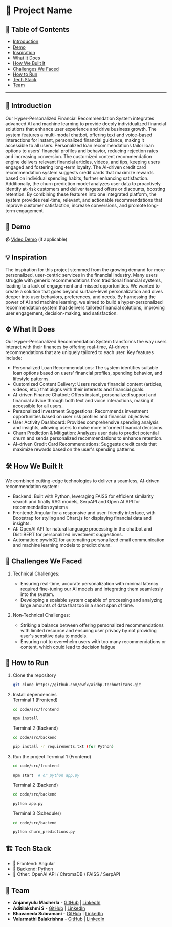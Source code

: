 # 🚀 Project Name

## 📌 Table of Contents
- [Introduction](#-introduction)
- [Demo](#-demo)
- [Inspiration](#-inspiration)
- [What It Does](#-what-it-does)
- [How We Built It](#-how-we-built-it)
- [Challenges We Faced](#-challenges-we-faced)
- [How to Run](#-how-to-run)
- [Tech Stack](#-tech-stack)
- [Team](#-team)

---

## 🎯 Introduction
Our Hyper-Personalized Financial Recommendation System integrates advanced AI and machine learning to provide deeply individualized financial solutions that enhance user experience and drive business growth. The system features a multi-modal chatbot, offering text and voice-based interactions for instant, personalized financial guidance, making it accessible to all users. Personalized loan recommendations tailor loan options to users’ financial profiles and behavior, reducing rejection rates and increasing conversion. The customized content recommendation engine delivers relevant financial articles, videos, and tips, keeping users engaged and fostering long-term loyalty. The AI-driven credit card recommendation system suggests credit cards that maximize rewards based on individual spending habits, further enhancing satisfaction. Additionally, the churn prediction model analyzes user data to proactively identify at-risk customers and deliver targeted offers or discounts, boosting retention. By combining these features into one integrated platform, the system provides real-time, relevant, and actionable recommendations that improve customer satisfaction, increase conversions, and promote long-term engagement.

## 🎥 Demo
📹 [Video Demo](https://github.com/ewfx/aidhp-technotitans/tree/main/artifacts/demo) (if applicable)  


## 💡 Inspiration
The inspiration for this project stemmed from the growing demand for more personalized, user-centric services in the financial industry. Many users struggle with generic recommendations from traditional financial systems, leading to a lack of engagement and missed opportunities. We wanted to create a solution that goes beyond surface-level personalization and dives deeper into user behaviors, preferences, and needs. By harnessing the power of AI and machine learning, we aimed to build a hyper-personalized recommendation system that delivers tailored financial solutions, improving user engagement, decision-making, and satisfaction.

## ⚙️ What It Does
Our Hyper-Personalized Recommendation System transforms the way users interact with their finances by offering real-time, AI-driven recommendations that are uniquely tailored to each user. Key features include:

- Personalized Loan Recommendations: The system identifies suitable loan options based on users' financial profiles, spending behavior, and lifestyle patterns.
- Customized Content Delivery: Users receive financial content (articles, videos, etc.) that aligns with their interests and financial goals.
- AI-driven Finance Chatbot: Offers instant, personalized support and financial advice through both text and voice interactions, making it accessible for all users.
- Personalized Investment Suggestions: Recommends investment opportunities based on user risk profiles and financial objectives.
- User Activity Dashboard: Provides comprehensive spending analysis and insights, allowing users to make more informed financial decisions.
- Churn Prediction & Mitigation: Analyzes user data to predict potential churn and sends personalized recommendations to enhance retention.
- AI-driven Credit Card Recommendations: Suggests credit cards that maximize rewards based on the user's spending patterns.

## 🛠️ How We Built It

We combined cutting-edge technologies to deliver a seamless, AI-driven recommendation system:

- Backend: Built with Python, leveraging FAISS for efficient similarity search and finally RAG models, SerpAPI and Open AI API for recommendation systems 
- Frontend: Angular for a responsive and user-friendly interface, with Bootstrap for styling and Chart.js for displaying financial data and insights.
- AI: OpenAI API for natural language processing in the chatbot and DistilBERT for personalized investment suggestions.
- Automation: pywin32 for automating personalized email communication and machine learning models to predict churn.

## 🚧 Challenges We Faced
1. Technical Challenges:
   - Ensuring real-time, accurate personalization with minimal latency required fine-tuning our AI models and integrating them seamlessly into the system.
   - Developing a scalable system capable of processing and analyzing large amounts of data that too in a short span of time.
     
2. Non-Technical Challenges:
   - Striking a balance between offering personalized recommendations with limited resource and ensuring user privacy by not providing user's sensitive data to models.
   - Ensuring not to overwhelm users with too many recommendations or content, which could lead to decision fatigue

## 🏃 How to Run
1. Clone the repository  
   ```sh
   git clone https://github.com/ewfx/aidhp-technotitans.git
   ```
2. Install dependencies  
   Terminal 1 (Frontend)
   ```sh
   cd code/src/frontend
   ```
   ```sh
   npm install  
   ```
   Terminal 2 (Backend)
   ```sh
   cd code/src/backend
   ```
   ```sh
   pip install -r requirements.txt (for Python)
   ```
4. Run the project
   Terminal 1 (Frontend)
   ```sh
   cd code/src/frontend
   ```
   ```sh
   npm start  # or python app.py
   ```
   Terminal 2 (Backend)
   ```sh
   cd code/src/backend
   ```
   ```sh
   python app.py
   ```
   Terminal 3 (Scheduler)
   ```sh
   cd code/src/backend
   ```
   ```sh
   python churn_predictions.py
   ```

## 🏗️ Tech Stack
- 🔹 Frontend: Angular
- 🔹 Backend: Python
- 🔹 Other: OpenAI API / ChromaDB / FAISS / SerpAPI

## 👥 Team
- **Anjaneyulu Macherla** - [GitHub](https://github.com/amacherla) | [LinkedIn](https://www.linkedin.com/in/anjaneyulu-macherla/)
- **Aditilakshmi S** - [GitHub](https://github.com/The-coderlearner) | [LinkedIn](https://in.linkedin.com/in/aditi-lakshmi-s-47089b226)
- **Bhavaneda Subramani** - [GitHub](https://github.com/bhavaneda) | [LinkedIn](https://www.linkedin.com/in/bhavaneda)
- **Valarmathi Balakrishna** - [GitHub](https://github.com/valar03) | [LinkedIn](https://www.linkedin.com/in/valarmathi-b-1b2286227/)
